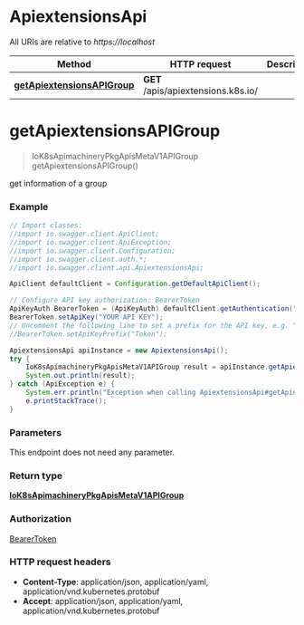 # ApiextensionsApi

All URIs are relative to *https://localhost*

Method | HTTP request | Description
------------- | ------------- | -------------
[**getApiextensionsAPIGroup**](ApiextensionsApi.md#getApiextensionsAPIGroup) | **GET** /apis/apiextensions.k8s.io/ | 


<a name="getApiextensionsAPIGroup"></a>
# **getApiextensionsAPIGroup**
> IoK8sApimachineryPkgApisMetaV1APIGroup getApiextensionsAPIGroup()



get information of a group

### Example
```java
// Import classes:
//import io.swagger.client.ApiClient;
//import io.swagger.client.ApiException;
//import io.swagger.client.Configuration;
//import io.swagger.client.auth.*;
//import io.swagger.client.api.ApiextensionsApi;

ApiClient defaultClient = Configuration.getDefaultApiClient();

// Configure API key authorization: BearerToken
ApiKeyAuth BearerToken = (ApiKeyAuth) defaultClient.getAuthentication("BearerToken");
BearerToken.setApiKey("YOUR API KEY");
// Uncomment the following line to set a prefix for the API key, e.g. "Token" (defaults to null)
//BearerToken.setApiKeyPrefix("Token");

ApiextensionsApi apiInstance = new ApiextensionsApi();
try {
    IoK8sApimachineryPkgApisMetaV1APIGroup result = apiInstance.getApiextensionsAPIGroup();
    System.out.println(result);
} catch (ApiException e) {
    System.err.println("Exception when calling ApiextensionsApi#getApiextensionsAPIGroup");
    e.printStackTrace();
}
```

### Parameters
This endpoint does not need any parameter.

### Return type

[**IoK8sApimachineryPkgApisMetaV1APIGroup**](IoK8sApimachineryPkgApisMetaV1APIGroup.md)

### Authorization

[BearerToken](../README.md#BearerToken)

### HTTP request headers

 - **Content-Type**: application/json, application/yaml, application/vnd.kubernetes.protobuf
 - **Accept**: application/json, application/yaml, application/vnd.kubernetes.protobuf

